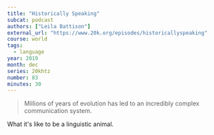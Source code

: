 ```yaml
---
title: "Historically Speaking"
subcat: podcast
authors: ["Leila Battison"]
external_url: "https://www.20k.org/episodes/historicallyspeaking"
course: world
tags:
  - language
year: 2019
month: dec
series: 20khtz
number: 83
minutes: 30
---
```


> Millions of years of evolution has led to an incredibly complex communication system.

What it's like to be a linguistic animal.
